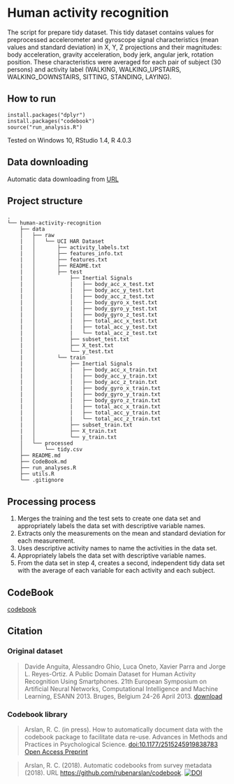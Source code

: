 # Human activity recognition

The script for prepare tidy dataset. This tidy dataset contains values for
preprocessed accelerometer and gyroscope signal characteristics
(mean values and standard deviation) in X, Y, Z projections and
their magnitudes: body acceleration, gravity acceleration, body jerk,
angular jerk, rotation position.
These characteristics were averaged for each pair of subject (30 persons)
and activity label (WALKING, WALKING_UPSTAIRS, WALKING_DOWNSTAIRS, SITTING,
STANDING, LAYING).

## How to run

    install.packages("dplyr")
    install.packages("codebook")
    source("run_analysis.R")
Tested on Windows 10, RStudio 1.4, R 4.0.3

## Data downloading

Automatic data downloading from
[URL](https://d396qusza40orc.cloudfront.net/getdata%2Fprojectfiles%2FUCI%20HAR%20Dataset.zip)

## Project structure

    .
    └── human-activity-recognition
        ├── data
        │   ├── raw
        |   │   └── UCI HAR Dataset
        |   │       ├── activity_labels.txt
        |   │       ├── features_info.txt
        |   │       ├── features.txt
        |   │       ├── README.txt
        |   │       ├── test
        |   │           ├── Inertial Signals
        |   │           |   ├── body_acc_x_test.txt
        |   │           |   ├── body_acc_y_test.txt
        |   │           |   ├── body_acc_z_test.txt
        |   │           |   ├── body_gyro_x_test.txt
        |   │           |   ├── body_gyro_y_test.txt
        |   │           |   ├── body_gyro_z_test.txt
        |   │           |   ├── total_acc_x_test.txt
        |   │           |   ├── total_acc_y_test.txt
        |   │           |   └── total_acc_z_test.txt
        |   │           ├── subset_test.txt
        |   │           ├── X_test.txt
        |   │           └── y_test.txt
        |   │       └── train
        |   │           ├── Inertial Signals
        |   │           |   ├── body_acc_x_train.txt
        |   │           |   ├── body_acc_y_train.txt
        |   │           |   ├── body_acc_z_train.txt
        |   │           |   ├── body_gyro_x_train.txt
        |   │           |   ├── body_gyro_y_train.txt
        |   │           |   ├── body_gyro_z_train.txt
        |   │           |   ├── total_acc_x_train.txt
        |   │           |   ├── total_acc_y_train.txt
        |   │           |   └── total_acc_z_train.txt
        |   │           ├── subset_train.txt
        |   │           ├── X_train.txt
        |   │           └── y_train.txt
        │   └── processed
        │       └── tidy.csv
        ├── README.md
        ├── CodeBook.md
        ├── run_analyses.R
        ├── utils.R
        └── .gitignore

## Processing process

1. Merges the training and the test sets to create one data set and
   appropriately labels the data set with descriptive variable names.
2. Extracts only the measurements on the mean and standard deviation
   for each measurement.
3. Uses descriptive activity names to name the activities in the data set.
4. Appropriately labels the data set with descriptive variable names.
5. From the data set in step 4, creates a second, independent tidy data set
   with the average of each variable for each activity and each subject.
   
## CodeBook
[codebook](https://modest-euler-18f8cf.netlify.app/)
   
## Citation

### Original dataset

> Davide Anguita, Alessandro Ghio, Luca Oneto, Xavier Parra and
> Jorge L. Reyes-Ortiz. A Public Domain Dataset for Human Activity Recognition
> Using Smartphones. 21th European Symposium on Artificial Neural Networks,
> Computational Intelligence and Machine Learning, ESANN 2013. Bruges,
> Belgium 24-26 April 2013. 
> [download](http://archive.ics.uci.edu/ml/datasets/Human+Activity+Recognition+Using+Smartphones)

### Codebook library

> Arslan, R. C. (in press). How to automatically document data with the
> codebook package to facilitate data re-use. Advances in Methods and
> Practices in Psychological Science.
> [doi:10.1177/2515245919838783](https://doi.org/10.1177/2515245919838783)
> [Open Access Preprint](https://doi.org/10.31234/osf.io/5qc6h)

> Arslan, R. C. (2018). Automatic codebooks from survey metadata (2018).
> URL <https://github.com/rubenarslan/codebook>.
> [![DOI](https://zenodo.org/badge/109252375.svg)](https://zenodo.org/badge/latestdoi/109252375)